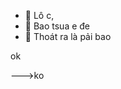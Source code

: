 - 👋 Lô c, 
- 👀 Bao tsua e đe
- 🌱 Thoát ra là pải bao 

<!---
You can click the Preview link to take a look at your changes.
--->ok 
--->ko
